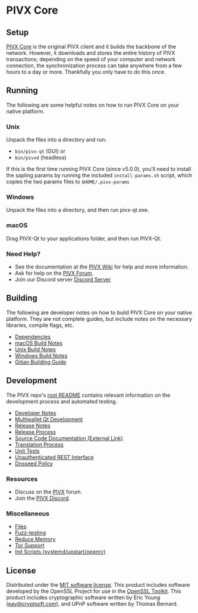 PIVX Core
=============

Setup
---------------------
[PIVX Core](http://pivx.org/wallet) is the original PIVX client and it builds the backbone of the network. However, it downloads and stores the entire history of PIVX transactions; depending on the speed of your computer and network connection, the synchronization process can take anywhere from a few hours to a day or more. Thankfully you only have to do this once.

Running
---------------------
The following are some helpful notes on how to run PIVX Core on your native platform.

### Unix

Unpack the files into a directory and run:

- `bin/pivx-qt` (GUI) or
- `bin/pivxd` (headless)

If this is the first time running PIVX Core (since v5.0.0), you'll need to install the sapling params by running the included `install-params.sh` script, which copies the two params files to `$HOME/.pivx-params`

### Windows

Unpack the files into a directory, and then run pivx-qt.exe.

### macOS

Drag PIVX-Qt to your applications folder, and then run PIVX-Qt.

### Need Help?

* See the documentation at the [PIVX Wiki](https://github.com/PIVX-Project/PIVX/wiki)
for help and more information.
* Ask for help on the [PIVX Forum](http://forum.pivx.org/).
* Join our Discord server [Discord Server](https://discord.pivx.org)

Building
---------------------
The following are developer notes on how to build PIVX Core on your native platform. They are not complete guides, but include notes on the necessary libraries, compile flags, etc.

- [Dependencies](dependencies.md)
- [macOS Build Notes](build-osx.md)
- [Unix Build Notes](build-unix.md)
- [Windows Build Notes](build-windows.md)
- [Gitian Building Guide](gitian-building.md)

Development
---------------------
The PIVX repo's [root README](/README.md) contains relevant information on the development process and automated testing.

- [Developer Notes](developer-notes.md)
- [Multiwallet Qt Development](multiwallet-qt.md)
- [Release Notes](release-notes.md)
- [Release Process](release-process.md)
- [Source Code Documentation (External Link)](https://www.fuzzbawls.pw/pivx/doxygen/)
- [Translation Process](translation_process.md)
- [Unit Tests](unit-tests.md)
- [Unauthenticated REST Interface](REST-interface.md)
- [Dnsseed Policy](dnsseed-policy.md)

### Resources
* Discuss on the [PIVX](http://forum.pivx.org/) forum.
* Join the [PIVX Discord](https://discord.pivx.org).

### Miscellaneous
- [Files](files.md)
- [Fuzz-testing](fuzzing.md)
- [Reduce Memory](reduce-memory.md)
- [Tor Support](tor.md)
- [Init Scripts (systemd/upstart/openrc)](init.md)

License
---------------------
Distributed under the [MIT software license](/COPYING).
This product includes software developed by the OpenSSL Project for use in the [OpenSSL Toolkit](https://www.openssl.org/). This product includes
cryptographic software written by Eric Young ([eay@cryptsoft.com](mailto:eay@cryptsoft.com)), and UPnP software written by Thomas Bernard.
